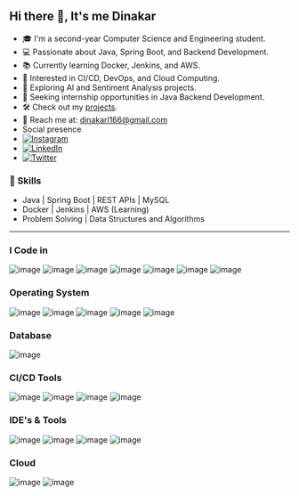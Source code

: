 ## Hi there 👋, It's me Dinakar

- 🎓 I'm a second-year Computer Science and Engineering student.
- 💻 Passionate about Java, Spring Boot, and Backend Development.
- 📚 Currently learning Docker, Jenkins, and AWS.
- 🚀 Interested in CI/CD, DevOps, and Cloud Computing.
- 🤖 Exploring AI and Sentiment Analysis projects.
- 🌱 Seeking internship opportunities in Java Backend Development.
- 🛠️ Check out my [projects](https://github.com/your-username?tab=repositories).
- 📧 Reach me at: dinakarl166@gmail.com
- Social presence
- [![Instagram](https://img.shields.io/badge/Instagram-%23E4405F.svg?style=for-the-badge&logo=instagram&logoColor=white)](https://www.instagram.com/dinakar.exe/?igsh=eWUyZThoc3R3bzlw#)
- [![LinkedIn](https://img.shields.io/badge/LinkedIn-%230077B5.svg?style=for-the-badge&logo=linkedin&logoColor=white)](https://www.linkedin.com/in/your_username/)
- [![Twitter](https://img.shields.io/badge/Twitter-%231DA1F2.svg?style=for-the-badge&logo=twitter&logoColor=white)](https://twitter.com/your_username/)



### 🌟 Skills
- Java | Spring Boot | REST APIs | MySQL
- Docker | Jenkins | AWS (Learning)
- Problem Solving | Data Structures and Algorithms

---

### I Code in
![image](https://github.com/user-attachments/assets/e9afb290-2969-4726-b51a-23acd63b50ef)
![image](https://github.com/user-attachments/assets/258b0436-1ab3-4838-9564-7a830332c15f)
![image](https://github.com/user-attachments/assets/6a68ace3-d5d1-49a4-9a3d-50dfd8229d58)
![image](https://github.com/user-attachments/assets/cfaf529a-4c77-4ad7-a40d-49e1551ef2f2)
![image](https://github.com/user-attachments/assets/8aab62a1-8e56-40bd-9de8-d7e3e8d0303e)
![image](https://github.com/user-attachments/assets/3aa25427-5947-4658-b0b9-32ab8093263a)
![image](https://github.com/user-attachments/assets/3e1990fe-758d-42ca-b88e-e2bc9b23a244)

### Operating System
![image](https://github.com/user-attachments/assets/a4e382bb-f3b9-4f62-8ab6-1963882e4215)
![image](https://github.com/user-attachments/assets/4f27927e-252e-4ec0-80ff-265ccaef1f07)
![image](https://github.com/user-attachments/assets/eee2ccf5-83ba-4fa2-a051-65e2c2f3fcf7)
![image](https://github.com/user-attachments/assets/40b2e285-3d1a-4858-b870-3862fd8c8f31)
![image](https://github.com/user-attachments/assets/8805905a-66ff-4fa4-9a5d-cdb415778090)

### Database
![image](https://github.com/user-attachments/assets/8ada2e44-45d0-48e6-9317-fc490199ee89)

### CI/CD Tools
![image](https://github.com/user-attachments/assets/6b65a006-1869-4881-9b1a-9116b6c7662c)
![image](https://github.com/user-attachments/assets/8c2edf66-6d41-41b9-9b5e-5c296738c491)
![image](https://github.com/user-attachments/assets/e1b08734-90af-4c0a-a87b-7dfbd684cc39)
![image](https://github.com/user-attachments/assets/6dd8b5dd-e952-4fcd-ae5d-6415c02b1225)

### IDE's & Tools
![image](https://github.com/user-attachments/assets/1634b77b-5a0c-4a3a-bb6c-c49dd130b8bb)
![image](https://github.com/user-attachments/assets/9b70c294-1d38-417c-b1c2-b1bc2192b32e)
![image](https://github.com/user-attachments/assets/b53df492-b152-4889-914c-906c255d1464)
![image](https://github.com/user-attachments/assets/6b65a006-1869-4881-9b1a-9116b6c7662c)

### Cloud
![image](https://github.com/user-attachments/assets/662053d1-67ae-4330-b618-f389d71c68ff)
![image](https://github.com/user-attachments/assets/aab941cd-f6f1-41fe-b065-2b6b2cb9b4de)



<!--
**DinakarL/dinakarl** is a ✨ _special_ ✨ repository because its `README.md` (this file) appears on your GitHub profile.

Here are some ideas to get you started:

- 🔭 I’m currently working on ...
- 🌱 I’m currently learning ...
- 👯 I’m looking to collaborate on ...
- 🤔 I’m looking for help with ...
- 💬 Ask me about ...
- 📫 How to reach me: ...
- 😄 Pronouns: ...
- ⚡ Fun fact: ...
-->
